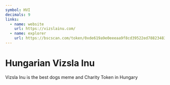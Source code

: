 ```yaml
---
symbol: HVI
decimals: 9
links:
  - name: website
    url: https://vizslainu.com/
  - name: explorer
    url: https://bscscan.com/token/0xde619a9e0eeeaa9f8cd39522ed788234837f3b26
---
```


# Hungarian Vizsla Inu

Vizsla Inu is the best dogs meme and Charity Token in Hungary
